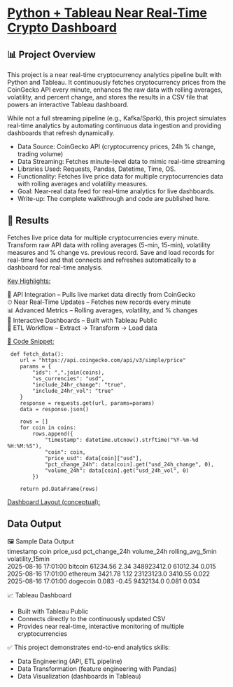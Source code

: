 # [Python + Tableau Near Real-Time Crypto Dashboard](https://aljocastro.github.io/Crypto-Real-Time-Analytics/)

## 📊 Project Overview

This project is a near real-time cryptocurrency analytics pipeline built with Python and Tableau.
It continuously fetches cryptocurrency prices from the CoinGecko API every minute, enhances the raw data with rolling averages, volatility, and percent change, and stores the results in a CSV file that powers an interactive Tableau dashboard.

While not a full streaming pipeline (e.g., Kafka/Spark), this project simulates real-time analytics by automating continuous data ingestion and providing dashboards that refresh dynamically.

  * Data Source: CoinGecko API (cryptocurrency prices, 24h % change, trading volume)
  * Data Streaming: Fetches minute-level data to mimic real-time streaming
  * Libraries Used: Requests, Pandas, Datetime, Time, OS.
  * Functionality: Fetches live price data for multiple cryptocurrencies data with rolling averages and volatility measures.
  * Goal: Near-real data feed for real-time analytics for live dashboards.
  * Write-up: The complete walkthrough and code are published here.

<!-- 📂 Data Source

CoinGecko API (cryptocurrency prices, 24h % change, trading volume)

Fetches minute-level data to mimic real-time streaming

🛠️ Tech Stack

Python (Requests, Pandas, Datetime, Time, OS)

Tableau Public (interactive dashboards)

CSV files (staging layer for Tableau connection)

⚙️ Functionality

✔️ Fetches live price data for multiple cryptocurrencies every minute
✔️ Enhances raw API data with:

Rolling averages (5-min, 15-min)

Volatility measures

% change vs. previous record
✔️ Saves updated records into a CSV file (simulating a real-time feed)
✔️ Tableau connects to the CSV and refreshes automatically for live dashboards -->

## 🚀 Results

Fetches live price data for multiple cryptocurrencies every minute. Transform raw API data with rolling averages (5-min, 15-min), volatility measures and % change vs. previous record. Save and load records for real-time feed and that connects and refreshes automatically to a dashboard for real-time analysis.

<!--The final interactive dashboard provides:

  * Live Line Chart – Real-time prices over time for selected coins
  * 24h % Change Heatmap – Compare relative performance across coins
  * Volatility Trend Chart – Identify the most stable vs. most volatile assets
  * KPI Cards – Current price, 24h change, and trading volume
-->
<ins>Key Highlights:<ins/>

  📡 API Integration – Pulls live market data directly from CoinGecko  
  ⏱ Near Real-Time Updates – Fetches new records every minute  
  📊 Advanced Metrics – Rolling averages, volatility, and % changes  
  🎨 Interactive Dashboards – Built with Tableau Public  
  🧩 ETL Workflow – Extract → Transform → Load data  

<ins>📜 Code Snippet:<ins/>  
```
 def fetch_data():
    url = "https://api.coingecko.com/api/v3/simple/price"
    params = {
        "ids": ",".join(coins),
        "vs_currencies": "usd",
        "include_24hr_change": "true",
        "include_24hr_vol": "true"
    }
    response = requests.get(url, params=params)
    data = response.json()
    
    rows = []
    for coin in coins:
        rows.append({
            "timestamp": datetime.utcnow().strftime("%Y-%m-%d %H:%M:%S"),
            "coin": coin,
            "price_usd": data[coin]["usd"],
            "pct_change_24h": data[coin].get("usd_24h_change", 0),
            "volume_24h": data[coin].get("usd_24h_vol", 0)
        })
    
    return pd.DataFrame(rows)
```

<ins>Dashboard Layout (conceptual): <ins/>
<!--
 --------------------------------------------------------
|   ⚡ Crypto Dashboard – Near Real-Time Monitoring      |
|--------------------------------------------------------|
|  KPIs:  Bitcoin $XX,XXX (+2.3%) | Ethereum $X,XXX ... |
|--------------------------------------------------------|
|  Line Chart: Prices over Time (per coin)               |
|--------------------------------------------------------|
|  Heatmap: 24h % Change by Coin                         |
|--------------------------------------------------------|
|  Volatility & Rolling Avg Comparison                   |
 --------------------------------------------------------
-->

## Data Output  
🖼️ Sample Data Output  
timestamp	coin	price_usd	pct_change_24h	volume_24h	rolling_avg_5min	volatility_15min  
2025-08-16  17:01:00	 bitcoin	 61234.56	 2.34	 348923412.0	 61012.34	 0.015
2025-08-16 17:01:00	ethereum	3421.78	1.12	23123123.0	3410.55	0.022
2025-08-16 17:01:00	dogecoin	0.083	-0.45	9432134.0	0.081	0.034

📈 Tableau Dashboard  
  * Built with Tableau Public
  * Connects directly to the continuously updated CSV
  * Provides near real-time, interactive monitoring of multiple cryptocurrencies

✅ This project demonstrates end-to-end analytics skills:
  * Data Engineering (API, ETL pipeline)
  * Data Transformation (feature engineering with Pandas)
  * Data Visualization (dashboards in Tableau)
